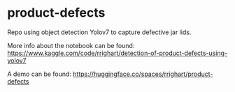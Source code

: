 # product-defects
Repo using object detection Yolov7 to capture defective jar lids.

More info about the notebook can be found:
https://www.kaggle.com/code/rrighart/detection-of-product-defects-using-yolov7

A demo can be found:
https://huggingface.co/spaces/rrighart/product-defects
